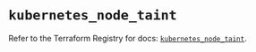 # `kubernetes_node_taint`

Refer to the Terraform Registry for docs: [`kubernetes_node_taint`](https://registry.terraform.io/providers/hashicorp/kubernetes/2.33.0/docs/resources/node_taint).
